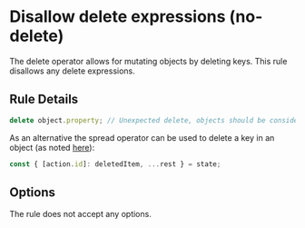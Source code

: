 # Disallow delete expressions (no-delete)

The delete operator allows for mutating objects by deleting keys. This rule disallows any delete expressions.

## Rule Details

```typescript
delete object.property; // Unexpected delete, objects should be considered immutable.
```

As an alternative the spread operator can be used to delete a key in an object (as noted [here](https://stackoverflow.com/a/35676025/2761797)):

```typescript
const { [action.id]: deletedItem, ...rest } = state;
```

## Options

The rule does not accept any options.
